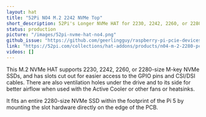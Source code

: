 ```yaml
---
layout: hat
title: "52Pi NO4 M.2 2242 NVMe Top"
short_description: 52Pi's Longer NVMe HAT for 2230, 2242, 2260, or 2280 SSDs.
status: production
picture: "/images/52pi-nvme-hat-no4.png"
github_issue: "https://github.com/geerlingguy/raspberry-pi-pcie-devices/issues/570"
link: "https://52pi.com/collections/hat-addons/products/n04-m-2-2280-pcie-to-nvme-top"
videos: []
---
```

This M.2 NVMe HAT supports 2230, 2242, 2260, or 2280-size M-key NVMe SSDs, and has slots cut out for easier access to the GPIO pins and CSI/DSI cables. There are also ventilation holes under the drive and to its side for better airflow when used with the Active Cooler or other fans or heatsinks.

It fits an entire 2280-size NVMe SSD within the footprint of the Pi 5 by mounting the slot hardware directly on the edge of the PCB.
